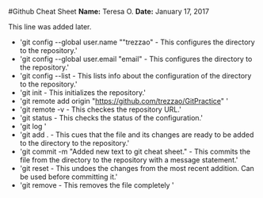 #Github Cheat Sheet
**Name:** Teresa O.
**Date:** January 17, 2017

This line was added later.

- 'git config --global user.name ""trezzao" - This configures the directory to the repository.'
- 'git config --global user.email "email" - This configures the directory to the repository.'
- 'git config --list - This lists info about the configuration of the directory to the repository.'
- 'git init - This initializes the repository.'
- 'git remote add origin "https://github.com/trezzao/GitPractice" '
- 'git remote -v - This checkes the repository URL.'
- 'git status - This checks the status of the configuration.'
- 'git log '
- 'git add . - This cues that the file and its changes are ready to be added to the directory to the repository.'
- 'git commit -m "Added new text to git cheat sheet." - This commits the file from the directory to the repository with a message statement.'
- 'git reset - This undoes the changes from the most recent addition. Can be used before committing it.'
- 'git remove - This removes the file completely '
